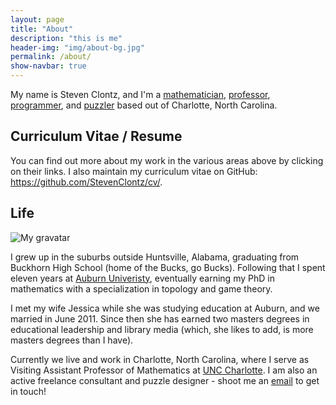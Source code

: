 ```yaml
---
layout: page
title: "About"
description: "this is me"
header-img: "img/about-bg.jpg"
permalink: /about/
show-navbar: true
---
```


My name is Steven Clontz, and I'm a
[mathematician](/math/), [professor](/teaching/),
[programmer](/code/), and [puzzler](/puzzles/)
based out of Charlotte, North Carolina.

## Curriculum Vitae / Resume

You can find out more about my work in the various areas
above by clicking on their links. I also maintain my
curriculum vitae on GitHub:
<https://github.com/StevenClontz/cv/>.

## Life

![My gravatar](http://www.gravatar.com/avatar/2f9ecf8e56d48c8fd7adff7a8b5400bb?size=400)

I grew up in the suburbs outside Huntsville, Alabama, graduating from
Buckhorn High School (home of the Bucks, go Bucks). Following that I
spent eleven years at [Auburn Univeristy](http://www.auburn.edu),
eventually earning my PhD in mathematics
with a specialization in topology and game theory.

I met my wife Jessica while she was studying education at Auburn, and
we married in June 2011. Since then she has earned two
masters degrees in educational leadership and library
media (which, she likes to add, is more masters degrees than I have).

Currently we live and work in Charlotte, North Carolina, where
I serve as Visiting Assistant Professor of Mathematics at
[UNC Charlotte](http://uncc.edu). I am also an active freelance
consultant and puzzle designer - shoot me an
[email](mailto:steven.clontz@gmail.com) to get in touch!
